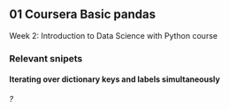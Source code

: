 ## 01 Coursera Basic pandas

Week 2: Introduction to Data Science with Python course


### Relevant snipets

#### Iterating over dictionary keys and labels simultaneously

*?*
```Python

```





